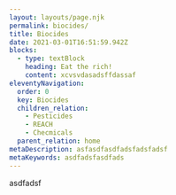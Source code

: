 ```yaml
---
layout: layouts/page.njk
permalink: biocides/
title: Biocides
date: 2021-03-01T16:51:59.942Z
blocks:
  - type: textBlock
    heading: Eat the rich!
    content: xcvsvdasadsffdassaf
eleventyNavigation:
  order: 0
  key: Biocides
  children_relation:
    - Pesticides
    - REACH
    - Checmicals
  parent_relation: home
metaDescription: asfasdfasdfadsfadsfadsf
metaKeywords: asdfadsfasdfads
---
```

asdfadsf